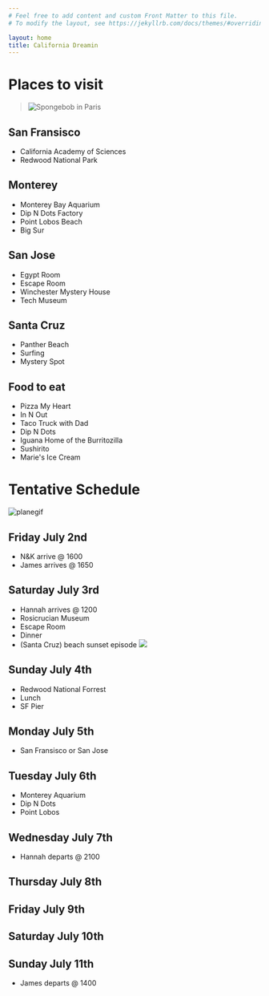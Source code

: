 ```yaml
---
# Feel free to add content and custom Front Matter to this file.
# To modify the layout, see https://jekyllrb.com/docs/themes/#overriding-theme-defaults

layout: home
title: California Dreamin
---
```

# Places to visit

> ![Spongebob in Paris][paris]

## San Fransisco
- California Academy of Sciences
- Redwood National Park

## Monterey
- Monterey Bay Aquarium
- Dip N Dots Factory
- Point Lobos Beach
- Big Sur

## San Jose
- Egypt Room
- Escape Room
- Winchester Mystery House
- Tech Museum

## Santa Cruz
- Panther Beach
- Surfing
- Mystery Spot

## Food to eat
- Pizza My Heart
- In N Out
- Taco Truck with Dad
- Dip N Dots
- Iguana Home of the Burritozilla
- Sushirito
- Marie's Ice Cream

# Tentative Schedule
![planegif][planegif]

## Friday July 2nd
- N&K arrive @ 1600
- James arrives @ 1650

## Saturday July 3rd
- Hannah arrives @ 1200
- Rosicrucian Museum
- Escape Room
- Dinner
- (Santa Cruz) beach sunset episode
![][beach]

## Sunday July 4th
- Redwood National Forrest
- Lunch
- SF Pier

## Monday July 5th
- San Fransisco or San Jose

## Tuesday July 6th
- Monterey Aquarium
- Dip N Dots
- Point Lobos

## Wednesday July 7th
- Hannah departs @ 2100
## Thursday July 8th
## Friday July 9th
## Saturday July 10th
## Sunday July 11th
- James departs @ 1400

[paris]: https://external-content.duckduckgo.com/iu/?u=https%3A%2F%2Fi.ytimg.com%2Fvi%2FHxSUHYHVh3s%2Fmaxresdefault.jpg&f=1&nofb=1
[planegif]: https://external-content.duckduckgo.com/iu/?u=https%3A%2F%2Fmedia.giphy.com%2Fmedia%2F3oKHWeJKDDUu4CCq9W%2Fgiphy.gif&f=1&nofb=1
[beach]: https://external-content.duckduckgo.com/iu/?u=https%3A%2F%2Fqph.fs.quoracdn.net%2Fmain-qimg-08534185f3482cc687dfbc3f2d2558ae-c&f=1&nofb=1